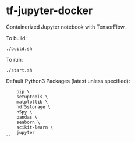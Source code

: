 # tf-jupyter-docker

Containerized Jupyter notebook with TensorFlow.

To build:

`./build.sh`

To run:

`./start.sh`

Default Python3 Packages (latest unless specified):

```
    pip \
    setuptools \
    matplotlib \
    hdf5storage \
    h5py \
    pandas \
    seaborn \
    scikit-learn \
    jupyter
``